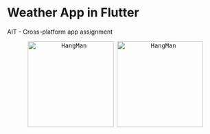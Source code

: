 # Weather App in Flutter
AIT - Cross-platform app assignment
 <p align="center">
 <kbd>
 <img src="https://user-images.githubusercontent.com/30866972/82472953-3b002700-9b0c-11ea-8e00-95ce2303f662.png" width="200" title="HangMan">
 </kbd>
  <kbd>
  <img src="https://user-images.githubusercontent.com/30866972/82472960-3dfb1780-9b0c-11ea-973c-48347d1e141f.png" width="200" title="HangMan">
  </kbd>
 </p>


